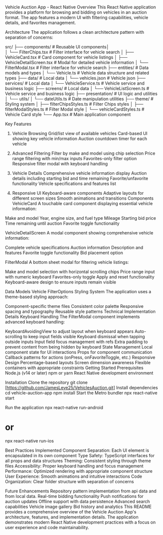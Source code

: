Vehicle Auction App - React Native
Overview
This React Native application provides a platform for browsing and bidding on vehicles in an auction format. The app features a modern UI with filtering capabilities, vehicle details, and favorites management.

Architecture
The application follows a clean architecture pattern with separation of concerns:

src/
├── components/         # Reusable UI components│   
│   └── FilterChips.tsx       # Filter interface for vehicle search
│   ├── VehicleCard.tsx       # Card component for vehicle listings
│   ├── VehicleDetailScreen.tsx # Modal for detailed vehicle information
│   └── FilterModal.tsx       # Filter interface for vehicle search
├── entities/           # Data models and types
│   └── Vehicle.ts      # Vehicle data structure and related types
├── data/               # Local data
│   └── vehicles.json   # Vehicle json
├── services/               # Local data
│   └── VehicleService.ts   # Vehicle service and business logic
├── screens/               # Local data
│   └── VehicleListScreen.ts   # Vehicle service and business logic
├── presentation/       # UI logic and utilities
│   └── utils/
│       └── dateUtils.ts # Date manipulation utilities
├── theme/             # Styling system
│   ├── filterChipsStyles.ts       # Filter Chips styles
│   ├── filterModalStyles.ts # Filter Modal style
│   └── vehicleCardStyles.ts # Vehicle Card style
└── App.tsx             # Main application component

Key Features
1. Vehicle Browsing
Grid/list view of available vehicles
Card-based UI showing key vehicle information
Auction countdown timer for each vehicle

2. Advanced Filtering
Filter by make and model using chip selection
Price range filtering with min/max inputs
Favorites-only filter option
Responsive filter modal with keyboard handling

3. Vehicle Details
Comprehensive vehicle information display
Auction details including starting bid and time remaining
Favorite/unfavorite functionality
Vehicle specifications and features list

4. Responsive UI
Keyboard-aware components
Adaptive layouts for different screen sizes
Smooth animations and transitions
Components
VehicleCard
A touchable card component displaying essential vehicle information:

Make and model
Year, engine size, and fuel type
Mileage
Starting bid price
Time remaining until auction
Favorite toggle functionality

VehicleDetailScreen
A modal component showing comprehensive vehicle information:

Complete vehicle specifications
Auction information
Description and features
Favorite toggle functionality
Bid placement option

FilterModal
A bottom sheet modal for filtering vehicle listings:

Make and model selection with horizontal scrolling chips
Price range input with numeric keyboard
Favorites-only toggle
Apply and reset functionality
Keyboard-aware design to ensure inputs remain visible

Data Models
Vehicle
FilterOptions
Styling System
The application uses a theme-based styling approach:

Component-specific theme files
Consistent color palette
Responsive spacing and typography
Reusable style patterns
Technical Implementation Details
Keyboard Handling
The FilterModal component implements advanced keyboard handling:

KeyboardAvoidingView to adjust layout when keyboard appears
Auto-scrolling to keep input fields visible
Keyboard dismissal when tapping outside inputs
Input field focus management with refs
Extra padding to prevent content from being hidden by keyboard
State Management
Local component state for UI interactions
Props for component communication
Callback patterns for actions (onPress, onFavoriteToggle, etc.)
Responsive Design
Percentage-based layouts
Screen dimension awareness
Flexible containers with appropriate constraints
Getting Started
Prerequisites
Node.js (v14 or later)
npm or yarn
React Native development environment

Installation
Clone the repository
git clone [https://github.com/JamesLeve25/VehiclesAuction.git]
Install dependencies
cd vehicle-auction-app
npm install
Start the Metro bundler
npx react-native start

Run the application
npx react-native run-android

# or
npx react-native run-ios

Best Practices Implemented
Component Separation: Each UI element is encapsulated in its own component
Type Safety: TypeScript interfaces for all props and data structures
Theming: Consistent styling through theme files
Accessibility: Proper keyboard handling and focus management
Performance: Optimized rendering with appropriate component structure
User Experience: Smooth animations and intuitive interactions
Code Organization: Clear folder structure with separation of concerns

Future Enhancements
Repository pattern implementation from api data and from local data.
Real-time bidding functionality
Push notifications for auction updates
Offline support with data persistence
Advanced search capabilities
Vehicle image gallery
Bid history and analytics
This README provides a comprehensive overview of the Vehicle Auction App's architecture, features, and implementation details. The application demonstrates modern React Native development practices with a focus on user experience and code maintainability.
